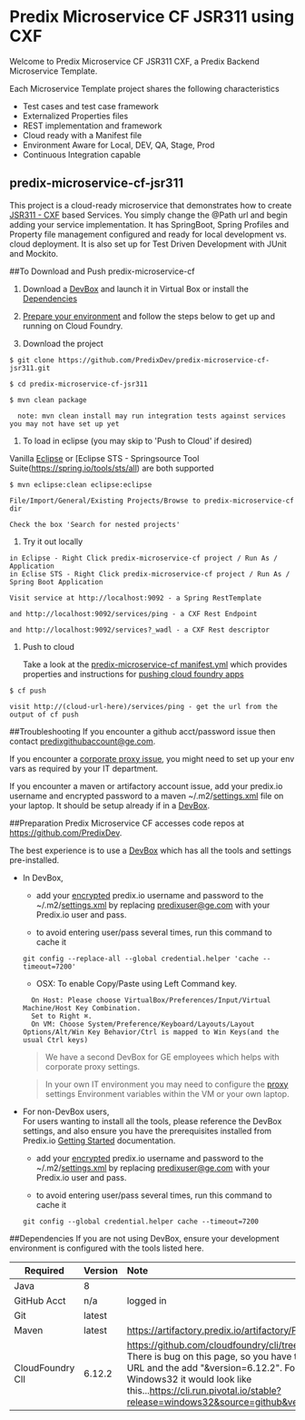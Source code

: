 Predix Microservice CF JSR311 using CXF
==============

Welcome to Predix Microservice CF JSR311 CXF, a Predix Backend Microservice Template.  

Each Microservice Template project shares the following characteristics
* Test cases and test case framework 
* Externalized Properties files
* REST implementation and framework
* Cloud ready with a Manifest file
* Environment Aware for Local, DEV, QA, Stage, Prod
* Continuous Integration capable

## predix-microservice-cf-jsr311

This project is a cloud-ready microservice that demonstrates how to create [JSR311 - CXF](https://cxf.apache.org/) based Services.  You simply change the @Path url and begin adding your service implementation.  It has SpringBoot, Spring Profiles and Property file management configured and ready for local development vs. cloud deployment.  It is also set up for Test Driven Development with JUnit and Mockito.

##To Download and Push predix-microservice-cf

1. Download a [DevBox](https://www.predix.io/catalog/other-resources/devbox.html) and launch it in Virtual Box or install the [Dependencies](#dependencies)

1. [Prepare your environment](#preparation) and follow the steps below to get up and running on Cloud Foundry.   

1. Download the project  
  ```
  $ git clone https://github.com/PredixDev/predix-microservice-cf-jsr311.git  
  
  $ cd predix-microservice-cf-jsr311
  
  $ mvn clean package  
  
    note: mvn clean install may run integration tests against services you may not have set up yet
  ```
1. To load in eclipse (you may skip to 'Push to Cloud' if desired)  
  
  Vanilla [Eclipse](https://www.eclipse.org/downloads) or [Eclipse STS - Springsource Tool Suite(https://spring.io/tools/sts/all) are both supported
  ```
  $ mvn eclipse:clean eclipse:eclipse  
  
  File/Import/General/Existing Projects/Browse to predix-microservice-cf dir  
  
  Check the box 'Search for nested projects'  
  ```
1. Try it out locally  
  ```
  in Eclipse - Right Click predix-microservice-cf project / Run As / Application 
  in Eclise STS - Right Click predix-microservice-cf project / Run As / Spring Boot Application 
  
  Visit service at http://localhost:9092 - a Spring RestTemplate  
  
  and http://localhost:9092/services/ping - a CXF Rest Endpoint  
  
  and http://localhost:9092/services?_wadl - a CXF Rest descriptor
  ```
1. Push to cloud  

    Take a look at the [predix-microservice-cf manifest.yml](manifest.yml) which provides properties and instructions for [pushing cloud foundry apps](https://docs.cloudfoundry.org/devguide/deploy-apps/manifest.html)
  ```
  $ cf push  
  
  visit http://(cloud-url-here)/services/ping - get the url from the output of cf push  
  ```

##Troubleshooting
If you encounter a github acct/password issue then contact predixgithubaccount@ge.com.  

If you encounter a [corporate proxy issue](https://github.com/PredixDev/predix-rmd-ref-app/blob/master/docs/proxy.md#proxy), you might need to set up your env vars as required by your IT department.

If you encounter a maven or artifactory account issue, add your predix.io username and encrypted password to a maven ~/.m2/[settings.xml](docs/settings.xml) file on your laptop.  It should be setup already if in a [DevBox](https://www.predix.io/catalog/other-resources/devbox.html).

##Preparation
Predix Microservice CF accesses code repos at https://github.com/PredixDev.

The best experience is to use a [DevBox](https://www.predix.io/catalog/other-resources/devbox.html) which has all the tools and settings pre-installed.  
* In DevBox,  
	* add your <a href="https://maven.apache.org/guides/mini/guide-encryption.html">encrypted</a> predix.io username and password to the ~/.m2/<a href="https://github.com/PredixDev/predix-rmd-ref-app/blob/master/docs/settings.xml">settings.xml</a>
by replacing predixuser@ge.com with your Predix.io user and pass.

	* to avoid entering user/pass several times, run this command to cache it
  ```
  git config --replace-all --global credential.helper 'cache --timeout=7200'
  ``` 
	* OSX: To enable Copy/Paste using Left Command key.  
  ```
    On Host: Please choose VirtualBox/Preferences/Input/Virtual Machine/Host Key Combination.  
    Set to Right ⌘.  
    On VM: Choose System/Preference/Keyboard/Layouts/Layout Options/Alt/Win Key Behavior/Ctrl is mapped to Win Keys(and the usual Ctrl keys)
  ```
  
  >We have a second DevBox for GE employees which helps with corporate proxy settings.  

  >In your own IT environment you may need to configure the [proxy](docs/proxy.md) settings Environment variables within the VM or your own laptop.

* For non-DevBox users,  
	For users wanting to install all the tools, please reference the DevBox settings, and also ensure you have the prerequisites installed from Predix.io [Getting Started](https://www.predix.io/docs/?b=#Uva9INX3) documentation.  

	* add your <a href="https://maven.apache.org/guides/mini/guide-encryption.html">encrypted</a> predix.io username and password to the ~/.m2/<a href="https://github.com/PredixDev/predix-rmd-ref-app/blob/master/docs/settings.xml">settings.xml</a>
by replacing predixuser@ge.com with your Predix.io user and pass.

  * to avoid entering user/pass several times, run this command to cache it
  ```
  git config --global credential.helper cache --timeout=7200
  ```

##Dependencies
If you are not using DevBox, ensure your development environment is configured with the tools listed here.

|Required | Version | Note |
| ------------- | :----- | :----- |
| Java | 8 | |
| GitHub Acct | n/a | logged in |
| Git | latest | |
| Maven | latest | https://artifactory.predix.io/artifactory/PREDIX-EXT |
| CloudFoundry ClI | 6.12.2 | https://github.com/cloudfoundry/cli/tree/v6.12.2#downloads.  There is bug on this page, so you have to manually get the URL and the add "&version=6.12.2".  For example for Windows32 it would look like this...https://cli.run.pivotal.io/stable?release=windows32&source=github&version=6.12.2 |
